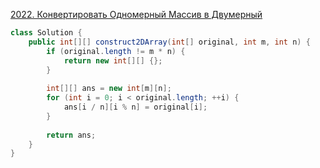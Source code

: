 [2022. Конвертировать Одномерный Массив в Двумерный](https://leetcode.com/problems/convert-1d-array-into-2d-array/)


```Java
class Solution {
    public int[][] construct2DArray(int[] original, int m, int n) {
        if (original.length != m * n) {
            return new int[][] {};
        }
        
        int[][] ans = new int[m][n];
        for (int i = 0; i < original.length; ++i) {
            ans[i / n][i % n] = original[i];
        }
        
        return ans;
    }
}
```